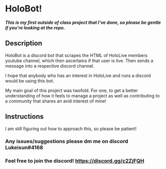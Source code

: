 # HoloBot!
***This is my first outside of class project that I've done, so please
be gentle if you're looking at the repo.***

## Description
HoloBot is a discord bot that scrapes the HTML of HoloLive members
youtube channel, which then ascertains if that user is live. Then sends
a message into a respective discord channel.

I hope that anybody who has an interest in HoloLive and runs a
discord would be using this bot.

My main goal of this project was twofold. For one, to get a
better understanding of how it feels to manage a project as well as
contributing to a community that shares an avid interest of mine!

## Instructions

I am still figuring out how to approach this, so please be patient!

### Any issues/suggestions please dm me on discord Lukeisun#4168
### Feel free to join the discord! https://discord.gg/c2ZjFQH
